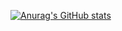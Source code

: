 [![Anurag's GitHub stats](https://github-readme-stats.vercel.app/api?username=renanmt&show=reviews,discussions_started,discussions_answered,prs_merged,prs_merged_percentage)](https://github.com/renanmt/github-readme-stats)

